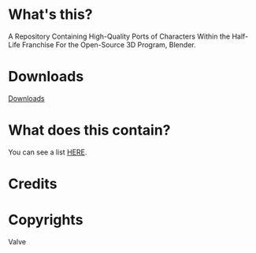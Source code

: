 # What's this?
 A Repository Containing High-Quality Ports of Characters Within the Half-Life Franchise For the Open-Source 3D Program, Blender.

 # Downloads
 [Downloads](Assets/download.txt)
 


# What does this contain?
 You can see a list [HERE](list.md).




 # Credits
 





 # Copyrights
 Valve

